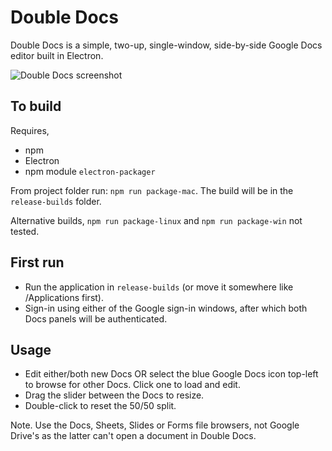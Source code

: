 # Double Docs

Double Docs is a simple, two-up, single-window, side-by-side Google Docs editor built in Electron.

![Double Docs screenshot](https://mrussell.co.uk/projects/double-docs-screenshot.png)

## To build

Requires,
* npm
* Electron
* npm module `electron-packager`

From project folder run: `npm run package-mac`. The build will be in the `release-builds` folder.

Alternative builds, `npm run package-linux` and `npm run package-win` not tested.

## First run

* Run the application in `release-builds` (or move it somewhere like /Applications first).
* Sign-in using either of the Google sign-in windows, after which both Docs panels will be authenticated.


## Usage

* Edit either/both new Docs OR select the blue Google Docs icon top-left to browse for other Docs. Click one to load and edit.
* Drag the slider between the Docs to resize. 
* Double-click to reset the 50/50 split.

Note. Use the Docs, Sheets, Slides or Forms file browsers, not Google Drive's as the latter can't open a document in Double Docs.